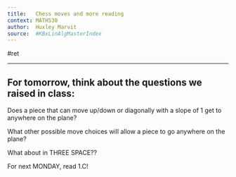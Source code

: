```yaml
---
title:   Chess moves and more reading
context: MATH530
author:  Huxley Marvit
source:  #KBxLinAlgMasterIndex
---
```


#ret 

---


## For tomorrow, think about the questions we raised in class:

Does a piece that can move up/down or diagonally with a slope of 1 get to anywhere on the plane?

What other possible move choices will allow a piece to go anywhere on the plane?

What about in THREE SPACE??

For next MONDAY, read 1.C!














